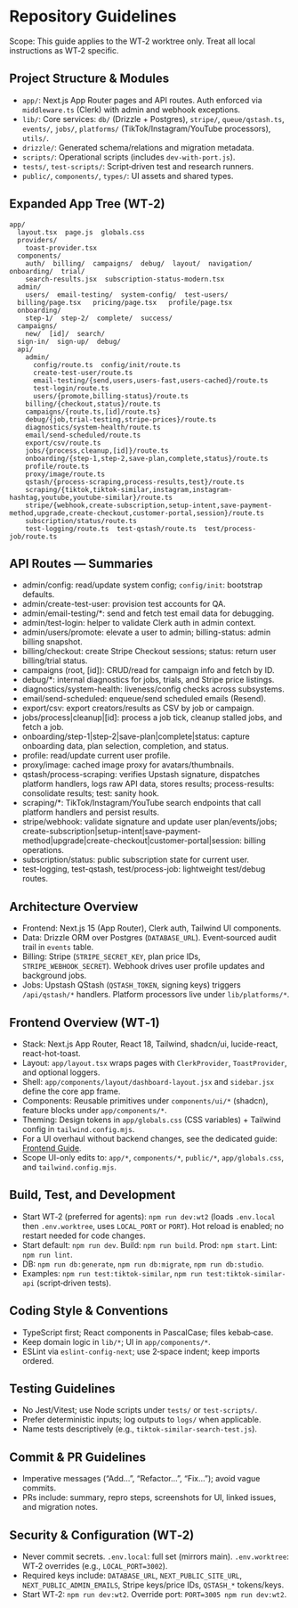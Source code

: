 # Repository Guidelines

Scope: This guide applies to the WT‑2 worktree only. Treat all local instructions as WT‑2 specific.

## Project Structure & Modules
- `app/`: Next.js App Router pages and API routes. Auth enforced via `middleware.ts` (Clerk) with admin and webhook exceptions.
- `lib/`: Core services: `db/` (Drizzle + Postgres), `stripe/`, `queue/qstash.ts`, `events/`, `jobs/`, `platforms/` (TikTok/Instagram/YouTube processors), `utils/`.
- `drizzle/`: Generated schema/relations and migration metadata.
- `scripts/`: Operational scripts (includes `dev-with-port.js`).
- `tests/`, `test-scripts/`: Script‑driven test and research runners.
- `public/`, `components/`, `types/`: UI assets and shared types.

## Expanded App Tree (WT‑2)
```
app/
  layout.tsx  page.js  globals.css
  providers/
    toast-provider.tsx
  components/
    auth/  billing/  campaigns/  debug/  layout/  navigation/  onboarding/  trial/
    search-results.jsx  subscription-status-modern.tsx
  admin/
    users/  email-testing/  system-config/  test-users/
  billing/page.tsx   pricing/page.tsx   profile/page.tsx
  onboarding/
    step-1/  step-2/  complete/  success/
  campaigns/
    new/  [id]/  search/
  sign-in/  sign-up/  debug/
  api/
    admin/
      config/route.ts  config/init/route.ts
      create-test-user/route.ts
      email-testing/{send,users,users-fast,users-cached}/route.ts
      test-login/route.ts
      users/{promote,billing-status}/route.ts
    billing/{checkout,status}/route.ts
    campaigns/{route.ts,[id]/route.ts}
    debug/{job,trial-testing,stripe-prices}/route.ts
    diagnostics/system-health/route.ts
    email/send-scheduled/route.ts
    export/csv/route.ts
    jobs/{process,cleanup,[id]}/route.ts
    onboarding/{step-1,step-2,save-plan,complete,status}/route.ts
    profile/route.ts
    proxy/image/route.ts
    qstash/{process-scraping,process-results,test}/route.ts
    scraping/{tiktok,tiktok-similar,instagram,instagram-hashtag,youtube,youtube-similar}/route.ts
    stripe/{webhook,create-subscription,setup-intent,save-payment-method,upgrade,create-checkout,customer-portal,session}/route.ts
    subscription/status/route.ts
    test-logging/route.ts  test-qstash/route.ts  test/process-job/route.ts
```

## API Routes — Summaries
- admin/config: read/update system config; `config/init`: bootstrap defaults.
- admin/create-test-user: provision test accounts for QA.
- admin/email-testing/*: send and fetch test email data for debugging.
- admin/test-login: helper to validate Clerk auth in admin context.
- admin/users/promote: elevate a user to admin; billing-status: admin billing snapshot.
- billing/checkout: create Stripe Checkout sessions; status: return user billing/trial status.
- campaigns (root, [id]): CRUD/read for campaign info and fetch by ID.
- debug/*: internal diagnostics for jobs, trials, and Stripe price listings.
- diagnostics/system-health: liveness/config checks across subsystems.
- email/send-scheduled: enqueue/send scheduled emails (Resend).
- export/csv: export creators/results as CSV by job or campaign.
- jobs/process|cleanup|[id]: process a job tick, cleanup stalled jobs, and fetch a job.
- onboarding/step-1|step-2|save-plan|complete|status: capture onboarding data, plan selection, completion, and status.
- profile: read/update current user profile.
- proxy/image: cached image proxy for avatars/thumbnails.
- qstash/process-scraping: verifies Upstash signature, dispatches platform handlers, logs raw API data, stores results; process-results: consolidate results; test: sanity hook.
- scraping/*: TikTok/Instagram/YouTube search endpoints that call platform handlers and persist results.
- stripe/webhook: validate signature and update user plan/events/jobs; create-subscription|setup-intent|save-payment-method|upgrade|create-checkout|customer-portal|session: billing operations.
- subscription/status: public subscription state for current user.
- test-logging, test-qstash, test/process-job: lightweight test/debug routes.

## Architecture Overview
- Frontend: Next.js 15 (App Router), Clerk auth, Tailwind UI components.
- Data: Drizzle ORM over Postgres (`DATABASE_URL`). Event‑sourced audit trail in `events` table.
- Billing: Stripe (`STRIPE_SECRET_KEY`, plan price IDs, `STRIPE_WEBHOOK_SECRET`). Webhook drives user profile updates and background jobs.
- Jobs: Upstash QStash (`QSTASH_TOKEN`, signing keys) triggers `/api/qstash/*` handlers. Platform processors live under `lib/platforms/*`.

## Frontend Overview (WT‑1)
- Stack: Next.js App Router, React 18, Tailwind, shadcn/ui, lucide-react, react-hot-toast.
- Layout: `app/layout.tsx` wraps pages with `ClerkProvider`, `ToastProvider`, and optional loggers.
- Shell: `app/components/layout/dashboard-layout.jsx` and `sidebar.jsx` define the core app frame.
- Components: Reusable primitives under `components/ui/*` (shadcn), feature blocks under `app/components/*`.
- Theming: Design tokens in `app/globals.css` (CSS variables) + Tailwind config in `tailwind.config.mjs`.
- For a UI overhaul without backend changes, see the dedicated guide: [Frontend Guide](frontend.md).
- Scope UI-only edits to: `app/*`, `components/*`, `public/*`, `app/globals.css`, and `tailwind.config.mjs`.

## Build, Test, and Development
- Start WT‑2 (preferred for agents): `npm run dev:wt2` (loads `.env.local` then `.env.worktree`, uses `LOCAL_PORT` or `PORT`). Hot reload is enabled; no restart needed for code changes.
- Start default: `npm run dev`. Build: `npm run build`. Prod: `npm start`. Lint: `npm run lint`.
- DB: `npm run db:generate`, `npm run db:migrate`, `npm run db:studio`.
- Examples: `npm run test:tiktok-similar`, `npm run test:tiktok-similar-api` (script‑driven tests).

## Coding Style & Conventions
- TypeScript first; React components in PascalCase; files kebab‑case.
- Keep domain logic in `lib/*`; UI in `app/components/*`.
- ESLint via `eslint-config-next`; use 2‑space indent; keep imports ordered.

## Testing Guidelines
- No Jest/Vitest; use Node scripts under `tests/` or `test-scripts/`.
- Prefer deterministic inputs; log outputs to `logs/` when applicable.
- Name tests descriptively (e.g., `tiktok-similar-search-test.js`).

## Commit & PR Guidelines
- Imperative messages (“Add…”, “Refactor…”, “Fix…”); avoid vague commits.
- PRs include: summary, repro steps, screenshots for UI, linked issues, and migration notes.

## Security & Configuration (WT‑2)
- Never commit secrets. `.env.local`: full set (mirrors main). `.env.worktree`: WT‑2 overrides (e.g., `LOCAL_PORT=3002`).
- Required keys include: `DATABASE_URL`, `NEXT_PUBLIC_SITE_URL`, `NEXT_PUBLIC_ADMIN_EMAILS`, Stripe keys/price IDs, `QSTASH_*` tokens/keys.
- Start WT‑2: `npm run dev:wt2`. Override port: `PORT=3005 npm run dev:wt2`.
